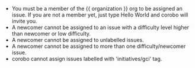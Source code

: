 - You must be a member of the {{ organization }} org to be assigned an issue. If you are not a member yet, just type Hello World and corobo will invite you.
- A newcomer cannot be assigned to an issue with a difficulty level higher than newcomer or low difficulty.
- A newcomer cannot be assigned to unlabelled issues.
- A newcomer cannot be assigned to more than one difficulty/newcomer issue.
- corobo cannot assign issues labelled with 'initiatives/gci' tag.
